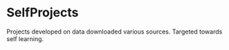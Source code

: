 # SelfProjects
Projects developed on data downloaded various sources. Targeted towards self learning.

